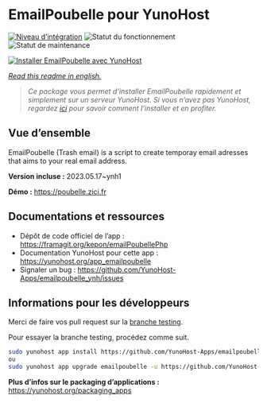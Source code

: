 <!--
N.B.: This README was automatically generated by https://github.com/YunoHost/apps/tree/master/tools/README-generator
It shall NOT be edited by hand.
-->

# EmailPoubelle pour YunoHost

[![Niveau d’intégration](https://dash.yunohost.org/integration/emailpoubelle.svg)](https://dash.yunohost.org/appci/app/emailpoubelle) ![Statut du fonctionnement](https://ci-apps.yunohost.org/ci/badges/emailpoubelle.status.svg) ![Statut de maintenance](https://ci-apps.yunohost.org/ci/badges/emailpoubelle.maintain.svg)

[![Installer EmailPoubelle avec YunoHost](https://install-app.yunohost.org/install-with-yunohost.svg)](https://install-app.yunohost.org/?app=emailpoubelle)

*[Read this readme in english.](./README.md)*

> *Ce package vous permet d’installer EmailPoubelle rapidement et simplement sur un serveur YunoHost.
Si vous n’avez pas YunoHost, regardez [ici](https://yunohost.org/#/install) pour savoir comment l’installer et en profiter.*

## Vue d’ensemble

EmailPoubelle (Trash email) is a script to create temporay email adresses that aims to your real email address.


**Version incluse :** 2023.05.17~ynh1

**Démo :** https://poubelle.zici.fr
## Documentations et ressources

* Dépôt de code officiel de l’app : <https://framagit.org/kepon/emailPoubellePhp>
* Documentation YunoHost pour cette app : <https://yunohost.org/app_emailpoubelle>
* Signaler un bug : <https://github.com/YunoHost-Apps/emailpoubelle_ynh/issues>

## Informations pour les développeurs

Merci de faire vos pull request sur la [branche testing](https://github.com/YunoHost-Apps/emailpoubelle_ynh/tree/testing).

Pour essayer la branche testing, procédez comme suit.

``` bash
sudo yunohost app install https://github.com/YunoHost-Apps/emailpoubelle_ynh/tree/testing --debug
ou
sudo yunohost app upgrade emailpoubelle -u https://github.com/YunoHost-Apps/emailpoubelle_ynh/tree/testing --debug
```

**Plus d’infos sur le packaging d’applications :** <https://yunohost.org/packaging_apps>
